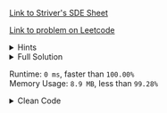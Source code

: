 [Link to Striver's SDE Sheet](https://takeuforward.org/interviews/strivers-sde-sheet-top-coding-interview-problems/)

[Link to problem on Leetcode](https://leetcode.com/problems/merge-sorted-array/)


<details><summary>Hints</summary>

* Think of an algorithm with O(N) Space. <br>
* Now remove that space. Can you do something with insertion sort?<br>

</details>


<details><summary>Full Solution</summary>

Optimal Solution: TC = `O(NlogN)`, SC = `O(1)`

* We take a gap of size `(N + M)`.
* We start a while loop which will end when gap becomes less than or equal to 1. <br>
* Take the ceil of `(gap / 2)` at the start. Let it be current gap. <br>
* Place 2 pointers, 1 at the start of the array and another at a distance of current gap from the start. <br>
* Traverse linearly incrementing each pointer till the 2nd pointer becomes out of bounds. <br>
* If the element pointed by the 1st pointer is greater than the 2nd, swap them. <br>
* Take the ceil of `(current gap / 2)` in the next traversal. <br>

</details>


Runtime: `0 ms`, faster than `100.00%`<br>
Memory Usage: `8.9 MB`, less than `99.28%`<br>


<details><summary>Clean Code</summary>

![](https://github.com/archishmanghos/code-images/blob/master/Leetcode/88.png)

</details>